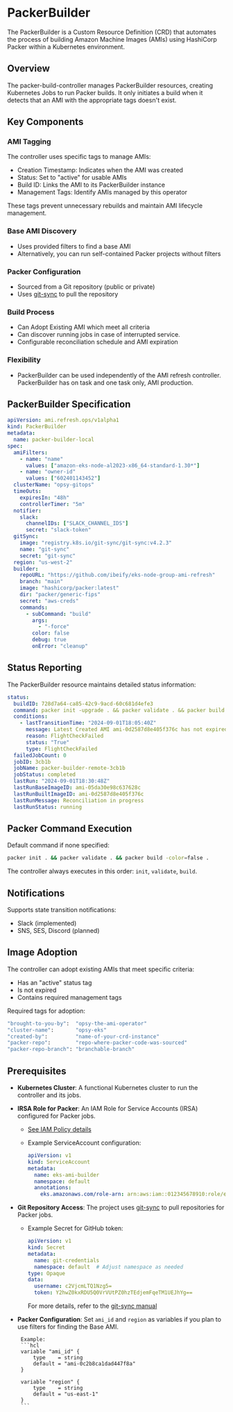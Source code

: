 # PackerBuilder

The PackerBuilder is a Custom Resource Definition (CRD) that automates the process of building Amazon Machine Images (AMIs) using HashiCorp Packer within a Kubernetes environment.

## **Overview**

The packer-build-controller manages PackerBuilder resources, creating Kubernetes Jobs to run Packer builds. It only initiates a build when it detects that an AMI with the appropriate tags doesn't exist.

## **Key Components**

### **AMI Tagging**

The controller uses specific tags to manage AMIs:

- Creation Timestamp: Indicates when the AMI was created
- Status: Set to "active" for usable AMIs
- Build ID: Links the AMI to its PackerBuilder instance
- Management Tags: Identify AMIs managed by this operator

These tags prevent unnecessary rebuilds and maintain AMI lifecycle management.

### **Base AMI Discovery**

- Uses provided filters to find a base AMI
- Alternatively, you can run self-contained Packer projects without filters

###  **Packer Configuration**

- Sourced from a Git repository (public or private)
- Uses [git-sync](https://github.com/kubernetes/git-sync) to pull the repository

### **Build Process**

- Can Adopt Existing AMI which meet all criteria 
- Can discover running jobs in case of interrupted service.
- Configurable reconciliation schedule and AMI expiration

###  **Flexibility**

- PackerBuilder can be used independently of the AMI refresh controller. PackerBuilder has on task and one task only, AMI production.

## **PackerBuilder Specification**

```yaml
apiVersion: ami.refresh.ops/v1alpha1
kind: PackerBuilder
metadata:
  name: packer-builder-local
spec:
  amiFilters:
    - name: "name"
      values: ["amazon-eks-node-al2023-x86_64-standard-1.30*"]
    - name: "owner-id"
      values: ["602401143452"]
  clusterName: "opsy-gitops"
  timeOuts:
    expiresIn: "48h" 
    controllerTimer: "5m"
  notifier:
    slack:
      channelIDs: ["SLACK_CHANNEL_IDS"]
      secret: "slack-token"
  gitSync:
    image: "registry.k8s.io/git-sync/git-sync:v4.2.3"
    name: "git-sync"
    secret: "git-sync" 
  region: "us-west-2"
  builder:
    repoURL: "https://github.com/ibeify/eks-node-group-ami-refresh"
    branch: "main"
    image: "hashicorp/packer:latest"
    dir: "packer/generic-fips"
    secret: "aws-creds"
    commands:
      - subCommand: "build"
        args:
          - "-force"
        color: false
        debug: true
        onError: "cleanup"
```

## **Status Reporting**

The PackerBuilder resource maintains detailed status information:

```yaml
status:
  buildID: 728d7a64-ca85-42c9-9acd-60c681d4efe3
  command: packer init -upgrade . && packer validate . && packer build -var 'eks_version=1.30' -var 'region=us-west-2' -var-file=al2_amd64.pkrvars.hcl -color=false .
  conditions:
    - lastTransitionTime: "2024-09-01T18:05:40Z"
      message: Latest Created AMI ami-0d2587d8e405f376c has not expired and is active
      reason: FlightCheckFailed
      status: "True"
      type: FlightCheckFailed
  failedJobCount: 0
  jobID: 3cb1b
  jobName: packer-builder-remote-3cb1b
  jobStatus: completed
  lastRun: "2024-09-01T18:30:48Z"
  lastRunBaseImageID: ami-05da30e98c637628c
  lastRunBuiltImageID: ami-0d2587d8e405f376c
  lastRunMessage: Reconciliation in progress
  lastRunStatus: running
```

## **Packer Command Execution**

Default command if none specified:
```bash
packer init . && packer validate . && packer build -color=false .
```

The controller always executes in this order: `init`, `validate`, `build`.

## **Notifications**

Supports state transition notifications:

- Slack (implemented)
- SNS, SES, Discord (planned)

## **Image Adoption**

The controller can adopt existing AMIs that meet specific criteria:

- Has an "active" status tag
- Is not expired
- Contains required management tags




  
Required tags for adoption:
```bash
"brought-to-you-by":  "opsy-the-ami-operator"
"cluster-name":       "opsy-eks"
"created-by":         "name-of-your-crd-instance"
"packer-repo":        "repo-where-packer-code-was-sourced"
"packer-repo-branch": "branchable-branch"
```


## Prerequisites

- **Kubernetes Cluster**: A functional Kubernetes cluster to run the controller and its jobs. 

- **IRSA Role for Packer**: An IAM Role for Service Accounts (IRSA) configured for Packer jobs. 
    - [See IAM Policy details](https://developer.hashicorp.com/packer/integrations/hashicorp/amazon#iam-task-or-instance-role)
    
    - Example ServiceAccount configuration:
      ```yaml
      apiVersion: v1
      kind: ServiceAccount
      metadata:
        name: eks-ami-builder
        namespace: default
        annotations:
          eks.amazonaws.com/role-arn: arn:aws:iam::012345678910:role/eks-packer-builder
      ```

- **Git Repository Access**: The project uses [git-sync](https://github.com/kubernetes/git-sync) to pull repositories for Packer jobs. 
  
    - Example Secret for GitHub token:
      ```yaml
      apiVersion: v1
      kind: Secret
      metadata:
        name: git-credentials
        namespace: default  # Adjust namespace as needed
      type: Opaque
      data:
        username: c2VjcmLTQ1Nzg5= 
        token: Y2hwZ0kxRDU5Q0VrVUtPZ0hzTEdjemFqeTM1UEJhYg==
      ```
      For more details, refer to the [git-sync manual](https://github.com/kubernetes/git-sync)
    
  
-  **Packer Configuration**: Set `ami_id` and `region` as variables if you plan to use filters for finding the Base AMI. 

        Example:
        ```hcl
        variable "ami_id" {
            type    = string
            default = "ami-0c2b8ca1dad447f8a"
        }

        variable "region" {
            type    = string
            default = "us-east-1"
        }
        ```

